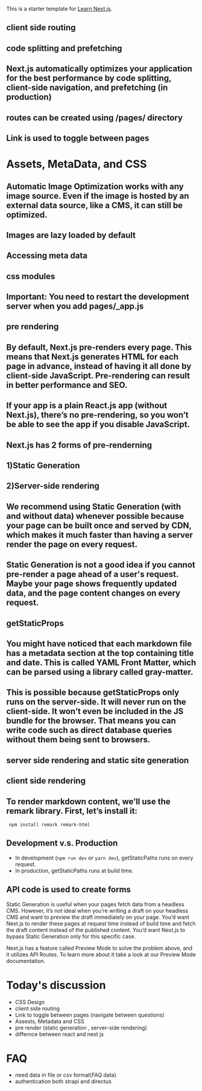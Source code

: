 This is a starter template for [Learn Next.js](https://nextjs.org/learn).

## client side routing

## code splitting and prefetching

## Next.js automatically optimizes your application for the best performance by code splitting, client-side navigation, and prefetching (in production)

## routes can be created using /pages/ directory

## Link is used to toggle between pages

# Assets, MetaData, and CSS

## Automatic Image Optimization works with any image source. Even if the image is hosted by an external data source, like a CMS, it can still be optimized.

## Images are lazy loaded by default

## Accessing meta data

## css modules

## Important: You need to restart the development server when you add pages/\_app.js

## pre rendering

## By default, Next.js pre-renders every page. This means that Next.js generates HTML for each page in advance, instead of having it all done by client-side JavaScript. Pre-rendering can result in better performance and SEO.

## If your app is a plain React.js app (without Next.js), there’s no pre-rendering, so you won’t be able to see the app if you disable JavaScript.

## Next.js has 2 forms of pre-renderning

## 1)Static Generation

## 2)Server-side rendering

## We recommend using Static Generation (with and without data) whenever possible because your page can be built once and served by CDN, which makes it much faster than having a server render the page on every request.

## Static Generation is not a good idea if you cannot pre-render a page ahead of a user's request. Maybe your page shows frequently updated data, and the page content changes on every request.

## getStaticProps

## You might have noticed that each markdown file has a metadata section at the top containing title and date. This is called YAML Front Matter, which can be parsed using a library called gray-matter.

## This is possible because getStaticProps only runs on the server-side. It will never run on the client-side. It won’t even be included in the JS bundle for the browser. That means you can write code such as direct database queries without them being sent to browsers.

## server side rendering and static site generation

## client side rendering

## To render markdown content, we’ll use the remark library. First, let’s install it:

` npm install remark remark-html`

## Development v.s. Production

- In development (`npm run dev` or `yarn dev`), getStaticPaths runs on every request.
- In production, getStaticPaths runs at build time.

## API code is used to create forms

Static Generation is useful when your pages fetch data from a headless CMS. However, it’s not ideal when you’re writing a draft on your headless CMS and want to preview the draft immediately on your page. You’d want Next.js to render these pages at request time instead of build time and fetch the draft content instead of the published content. You’d want Next.js to bypass Static Generation only for this specific case.

Next.js has a feature called Preview Mode to solve the problem above, and it utilizes API Routes. To learn more about it take a look at our Preview Mode documentation.

# Today's discussion

- CSS Design
- client side routing
- Link to toggle between pages (navigate between questions)
- Assests, Metadata and CSS
- pre render (static generation , server-side rendering)
- differnce between react and next js

# FAQ

- need data in file or csv format(FAQ data)
- authentication both strapi and directus
